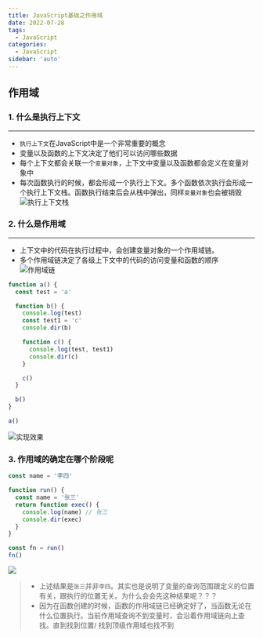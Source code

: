 ```yaml
---
title: JavaScript基础之作用域
date: 2022-07-28
tags:
  - JavaScript
categories:
  - JavaScript
sidebar: 'auto'
---
```


## 作用域

### 1. 什么是执行上下文

<hr />

- `执行上下文`在JavaScript中是一个非常重要的概念
- 变量以及函数的上下文决定了他们可以访问哪些数据
- 每个上下文都会关联一个`变量对象`，上下文中变量以及函数都会定义在变量对象中
- 每次函数执行的时候，都会形成一个执行上下文。多个函数依次执行会形成一个执行上下文栈。函数执行结束后会从栈中弹出，同样`变量对象`也会被销毁
  ![执行上下文栈](https://img-blog.csdnimg.cn/6cbe967f49cc4c579167e57742dd48d4.png#pic_center)

### 2. 什么是作用域

<hr />

- 上下文中的代码在执行过程中，会创建变量对象的一个作用域链。
- 多个作用域链决定了各级上下文中的代码的访问变量和函数的顺序
  ![作用域链](https://img-blog.csdnimg.cn/0fe4f892e4a341f18163800c1509b782.png#pic_center)

```js
function a() {
  const test = 'a'

  function b() {
    console.log(test)
    const test1 = 'c'
    console.dir(b)

    function c() {
      console.log(test, test1)
      console.dir(c)
    }

    c()
  }

  b()
}

a()
```

![实现效果](https://img-blog.csdnimg.cn/f21a502fad5a452897ddc21df3cd9dd5.png#pic_center)

### 3. 作用域的确定在哪个阶段呢

```js
const name = '李四'

function run() {
  const name = '张三'
  return function exec() {
    console.log(name) // 张三
    console.dir(exec)
  }
}

const fn = run()
fn()
```

![](https://img-blog.csdnimg.cn/28b6a0bd2a084ce7971ad73b71487a81.png#pic_center)
> - 上述结果是`张三`并非`李四`。其实也是说明了变量的查询范围跟定义的位置有关，跟执行的位置无关。为什么会会先这种结果呢？？？
> - 因为在函数创建的时候，函数的作用域链已经确定好了，当函数无论在什么位置执行。当前作用域查询不到变量时，会沿着作用域链向上查找。直到找到位置/ 找到顶级作用域也找不到
